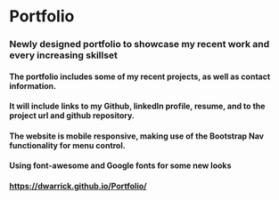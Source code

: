 # Portfolio

### Newly designed portfolio to showcase my recent work and every increasing skillset

#### The portfolio includes some of my recent projects, as well as contact information.

#### It will include links to my Github, linkedIn profile, resume, and to the project url and github repository.

#### The website is mobile responsive, making use of the Bootstrap Nav functionality for menu control.

#### Using font-awesome and Google fonts for some new looks

#### https://dwarrick.github.io/Portfolio/
